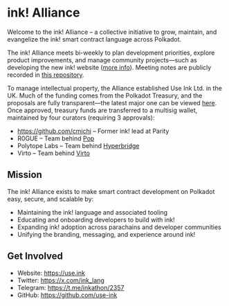 # ink! Alliance
Welcome to the ink! Alliance – a collective initiative to grow, maintain, and evangelize the ink! smart contract language across Polkadot.

The ink! Alliance meets bi-weekly to plan development priorities, explore product improvements, and manage community projects—such as developing the new ink! website ([more info](.//bounties/001-website_upgrade.md)). Meeting notes are publicly recorded in [this repository](./meetings). 

To manage intellectual property, the Alliance established Use Ink Ltd. in the UK. Much of the funding comes from the Polkadot Treasury, and the proposals are fully transparent—the latest major
one can be viewed [here](./proposals/001-ink!_Alliance_for_a_more_successful_Plaza.md). Once approved, treasury funds are transferred to a multisig wallet, maintained by four curators (requiring 3 approvals):
- https://github.com/cmichi – Former ink! lead at Parity
- R0GUE – Team behind [Pop](https://onpop.io/)
- Polytope Labs – Team behind [Hyperbridge](https://hyperbridge.network/)
- Virto – Team behind [Virto](https://virto.network/en/)

## Mission
The ink! Alliance exists to make smart contract development on Polkadot easy, secure, and scalable by:
- Maintaining the ink! language and associated tooling
- Educating and onboarding developers to build with ink!
- Expanding ink! adoption across parachains and developer communities
- Unifying the branding, messaging, and experience around ink!

## Get Involved
- Website: https://use.ink
- Twitter: https://x.com/ink_lang
- Telegram: https://t.me/inkathon/2357
- GitHub: https://github.com/use-ink
